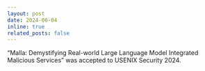 ```yaml
---
layout: post
date: 2024-06-04
inline: true 
related_posts: false
---
```


“Malla: Demystifying Real-world Large Language Model Integrated Malicious Services” was accepted to USENIX Security 2024.

